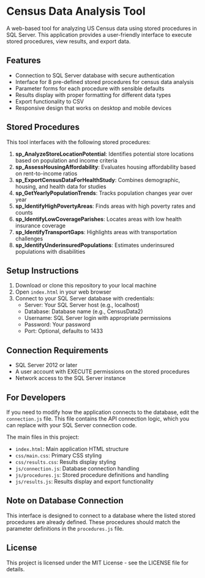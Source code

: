 # Census Data Analysis Tool

A web-based tool for analyzing US Census data using stored procedures in SQL Server. This application provides a user-friendly interface to execute stored procedures, view results, and export data.

## Features

- Connection to SQL Server database with secure authentication
- Interface for 8 pre-defined stored procedures for census data analysis
- Parameter forms for each procedure with sensible defaults
- Results display with proper formatting for different data types
- Export functionality to CSV
- Responsive design that works on desktop and mobile devices

## Stored Procedures

This tool interfaces with the following stored procedures:

1. **sp_AnalyzeStoreLocationPotential**: Identifies potential store locations based on population and income criteria
2. **sp_AssessHousingAffordability**: Evaluates housing affordability based on rent-to-income ratios
3. **sp_ExportCensusDataForHealthStudy**: Combines demographic, housing, and health data for studies
4. **sp_GetYearlyPopulationTrends**: Tracks population changes year over year
5. **sp_IdentifyHighPovertyAreas**: Finds areas with high poverty rates and counts
6. **sp_IdentifyLowCoverageParishes**: Locates areas with low health insurance coverage
7. **sp_IdentifyTransportGaps**: Highlights areas with transportation challenges
8. **sp_IdentifyUnderinsuredPopulations**: Estimates underinsured populations with disabilities

## Setup Instructions

1. Download or clone this repository to your local machine
2. Open `index.html` in your web browser
3. Connect to your SQL Server database with credentials:
   - Server: Your SQL Server host (e.g., localhost)
   - Database: Database name (e.g., CensusData2)
   - Username: SQL Server login with appropriate permissions
   - Password: Your password
   - Port: Optional, defaults to 1433

## Connection Requirements

- SQL Server 2012 or later
- A user account with EXECUTE permissions on the stored procedures
- Network access to the SQL Server instance

## For Developers

If you need to modify how the application connects to the database, edit the `connection.js` file. This file contains the API connection logic, which you can replace with your SQL Server connection code.

The main files in this project:

- `index.html`: Main application HTML structure
- `css/main.css`: Primary CSS styling
- `css/results.css`: Results display styling
- `js/connection.js`: Database connection handling
- `js/procedures.js`: Stored procedure definitions and handling
- `js/results.js`: Results display and export functionality

## Note on Database Connection

This interface is designed to connect to a database where the listed stored procedures are already defined. These procedures should match the parameter definitions in the `procedures.js` file.

## License

This project is licensed under the MIT License - see the LICENSE file for details.
